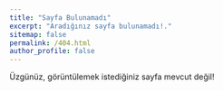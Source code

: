 ```yaml
---
title: "Sayfa Bulunamadı"
excerpt: "Aradığınız sayfa bulunamadı!."
sitemap: false
permalink: /404.html
author_profile: false
---
```


Üzgünüz, görüntülemek istediğiniz sayfa mevcut değil!
